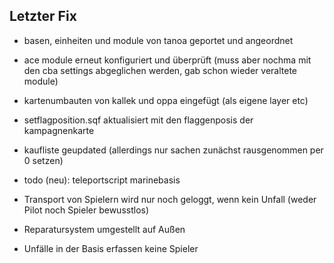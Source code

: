 ## Letzter Fix
- basen, einheiten und module von tanoa geportet und angeordnet
- ace module erneut konfiguriert und überprüft (muss aber nochma mit den cba settings abgeglichen werden, gab schon wieder veraltete module)
- kartenumbauten von kallek und oppa eingefügt (als eigene layer etc)
- setflagposition.sqf aktualisiert mit den flaggenposis der kampagnenkarte
- kaufliste geupdated (allerdings nur sachen zunächst rausgenommen per 0 setzen)
- todo (neu): teleportscript marinebasis

- Transport von Spielern wird nur noch geloggt, wenn kein Unfall (weder Pilot noch Spieler bewusstlos)
- Reparatursystem umgestellt auf Außen
- Unfälle in der Basis erfassen keine Spieler